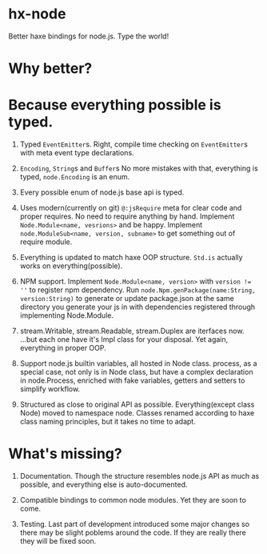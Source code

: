 hx-node
=======

Better haxe bindings for node.js. Type the world!



Why better?
===========
Because everything possible is typed.
=====================================

 1. Typed `EventEmitter`s.
    Right, compile time checking on `EventEmitter`s with meta event type declarations.

 2. `Encoding`, `String`s and `Buffer`s
    No more mistakes with that, everything is typed, `node.Encoding` is an enum.

 3. Every possible enum of node.js base api is typed.

 4. Uses modern(currently on git) `@:jsRequire` meta for clear code and proper requires.
    No need to require anything by hand. Implement `Node.Module<name, vesrions>` and be happy. Implement `node.ModuleSub<name, version, subname>` to get something out of require module.

 5. Everything is updated to match haxe OOP structure. `Std.is` actually works on everything(possible).

 6. NPM support.
    Implement `Node.Module<name, version>` with `version != ''` to register npm dependency. Run `node.Npm.genPackage(name:String, version:String)` to generate or update package.json at the same directory you generate your js in with dependencies registered through implementing Node.Module.

 7. stream.Writable, stream.Readable, stream.Duplex are iterfaces now.
    ...but each one have it's <name>Impl class for your disposal. Yet again, everything in proper OOP.

 8. Support node.js builtin variables, all hosted in Node class.
    process, as a special case, not only is in Node class, but have a complex declaration in node.Process, enriched with fake variables, getters and setters to simplify workflow.

 8. Structured as close to original API as possible.
    Everything(except class Node) moved to namespace node. Classes renamed according to haxe class naming principles, but it takes no time to adapt.


What's missing?
===============

 1. Documentation. Though the structure resembles node.js API as much as possible, and everything else is auto-documented.

 2. Compatible bindings to common node modules. Yet they are soon to come.

 3. Testing.
    Last part of development introduced some major changes so there may be slight poblems around the code. If they are really there they will be fixed soon.



